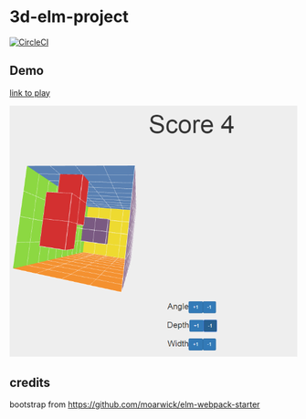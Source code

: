 # 3d-elm-project

[![CircleCI](https://circleci.com/gh/IL55/3d-elm-project/tree/master.svg?style=svg)](https://circleci.com/gh/IL55/3d-elm-project/tree/master)

## Demo

[link to play](https://il55.github.io/3d-elm-project/dist/index.html)

![GameView](https://github.com/il55/3d-elm-project/blob/master/gameView.png)

## credits
bootstrap from https://github.com/moarwick/elm-webpack-starter 


